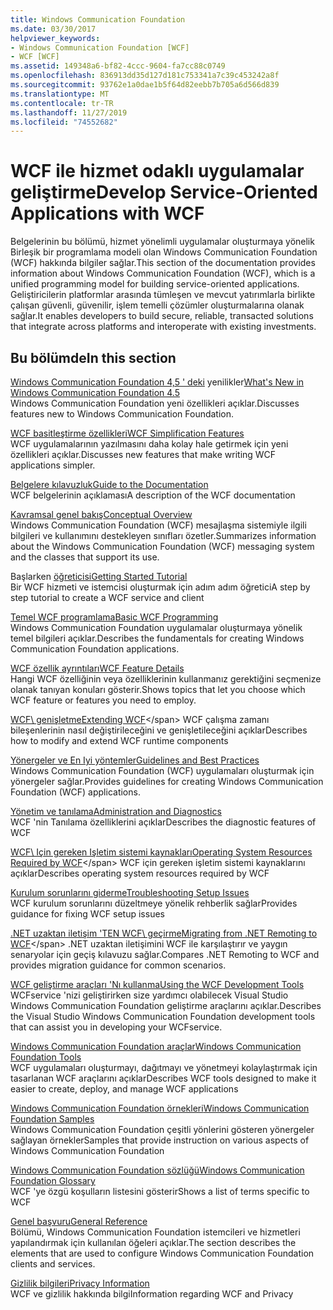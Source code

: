 ```yaml
---
title: Windows Communication Foundation
ms.date: 03/30/2017
helpviewer_keywords:
- Windows Communication Foundation [WCF]
- WCF [WCF]
ms.assetid: 149348a6-bf82-4ccc-9604-fa7cc88c0749
ms.openlocfilehash: 836913dd35d127d181c753341a7c39c453242a8f
ms.sourcegitcommit: 93762e1a0dae1b5f64d82eebb7b705a6d566d839
ms.translationtype: MT
ms.contentlocale: tr-TR
ms.lasthandoff: 11/27/2019
ms.locfileid: "74552682"
---
```

# <a name="develop-service-oriented-applications-with-wcf"></a><span data-ttu-id="2bd24-102">WCF ile hizmet odaklı uygulamalar geliştirme</span><span class="sxs-lookup"><span data-stu-id="2bd24-102">Develop Service-Oriented Applications with WCF</span></span>

<span data-ttu-id="2bd24-103">Belgelerinin bu bölümü, hizmet yönelimli uygulamalar oluşturmaya yönelik Birleşik bir programlama modeli olan Windows Communication Foundation (WCF) hakkında bilgiler sağlar.</span><span class="sxs-lookup"><span data-stu-id="2bd24-103">This section of the documentation provides information about Windows Communication Foundation (WCF), which is a unified programming model for building service-oriented applications.</span></span> <span data-ttu-id="2bd24-104">Geliştiricilerin platformlar arasında tümleşen ve mevcut yatırımlarla birlikte çalışan güvenli, güvenilir, işlem temelli çözümler oluşturmalarına olanak sağlar.</span><span class="sxs-lookup"><span data-stu-id="2bd24-104">It enables developers to build secure, reliable, transacted solutions that integrate across platforms and interoperate with existing investments.</span></span>

## <a name="in-this-section"></a><span data-ttu-id="2bd24-105">Bu bölümde</span><span class="sxs-lookup"><span data-stu-id="2bd24-105">In this section</span></span>

 <span data-ttu-id="2bd24-106">[Windows Communication Foundation 4,5 ' deki](whats-new.md) yenilikler</span><span class="sxs-lookup"><span data-stu-id="2bd24-106">[What's New in Windows Communication Foundation 4.5](whats-new.md)</span></span>\
 <span data-ttu-id="2bd24-107">Windows Communication Foundation yeni özellikleri açıklar.</span><span class="sxs-lookup"><span data-stu-id="2bd24-107">Discusses features new to Windows Communication Foundation.</span></span>

 <span data-ttu-id="2bd24-108">[WCF basitleştirme özellikleri](wcf-simplification-features.md)</span><span class="sxs-lookup"><span data-stu-id="2bd24-108">[WCF Simplification Features](wcf-simplification-features.md)</span></span>\
 <span data-ttu-id="2bd24-109">WCF uygulamalarının yazılmasını daha kolay hale getirmek için yeni özellikleri açıklar.</span><span class="sxs-lookup"><span data-stu-id="2bd24-109">Discusses new features that make writing WCF applications simpler.</span></span>

 <span data-ttu-id="2bd24-110">[Belgelere kılavuzluk](guide-to-the-documentation.md)</span><span class="sxs-lookup"><span data-stu-id="2bd24-110">[Guide to the Documentation](guide-to-the-documentation.md)</span></span>\
 <span data-ttu-id="2bd24-111">WCF belgelerinin açıklaması</span><span class="sxs-lookup"><span data-stu-id="2bd24-111">A description of the WCF documentation</span></span>

 <span data-ttu-id="2bd24-112">[Kavramsal genel bakış](conceptual-overview.md)</span><span class="sxs-lookup"><span data-stu-id="2bd24-112">[Conceptual Overview](conceptual-overview.md)</span></span>\
 <span data-ttu-id="2bd24-113">Windows Communication Foundation (WCF) mesajlaşma sistemiyle ilgili bilgileri ve kullanımını destekleyen sınıfları özetler.</span><span class="sxs-lookup"><span data-stu-id="2bd24-113">Summarizes information about the Windows Communication Foundation (WCF) messaging system and the classes that support its use.</span></span>

 <span data-ttu-id="2bd24-114">Başlarken [öğreticisi](getting-started-tutorial.md)</span><span class="sxs-lookup"><span data-stu-id="2bd24-114">[Getting Started Tutorial](getting-started-tutorial.md)</span></span>\
 <span data-ttu-id="2bd24-115">Bir WCF hizmeti ve istemcisi oluşturmak için adım adım öğretici</span><span class="sxs-lookup"><span data-stu-id="2bd24-115">A step by step tutorial to create a WCF service and client</span></span>

 <span data-ttu-id="2bd24-116">[Temel WCF programlama](basic-wcf-programming.md)</span><span class="sxs-lookup"><span data-stu-id="2bd24-116">[Basic WCF Programming](basic-wcf-programming.md)</span></span>\
 <span data-ttu-id="2bd24-117">Windows Communication Foundation uygulamalar oluşturmaya yönelik temel bilgileri açıklar.</span><span class="sxs-lookup"><span data-stu-id="2bd24-117">Describes the fundamentals for creating Windows Communication Foundation applications.</span></span>

 <span data-ttu-id="2bd24-118">[WCF özellik ayrıntıları](./feature-details/index.md)</span><span class="sxs-lookup"><span data-stu-id="2bd24-118">[WCF Feature Details](./feature-details/index.md)</span></span>\
 <span data-ttu-id="2bd24-119">Hangi WCF özelliğinin veya özelliklerinin kullanmanız gerektiğini seçmenize olanak tanıyan konuları gösterir.</span><span class="sxs-lookup"><span data-stu-id="2bd24-119">Shows topics that let you choose which WCF feature or features you need to employ.</span></span>

 <span data-ttu-id="2bd24-120">[WCF\ genişletme](./extending/index.md)</span><span class="sxs-lookup"><span data-stu-id="2bd24-120">[Extending WCF](./extending/index.md)\</span></span>
 <span data-ttu-id="2bd24-121">WCF çalışma zamanı bileşenlerinin nasıl değiştirileceğini ve genişletileceğini açıklar</span><span class="sxs-lookup"><span data-stu-id="2bd24-121">Describes how to modify and extend WCF runtime components</span></span>

 <span data-ttu-id="2bd24-122">[Yönergeler ve En Iyi yöntemler](guidelines-and-best-practices.md)</span><span class="sxs-lookup"><span data-stu-id="2bd24-122">[Guidelines and Best Practices](guidelines-and-best-practices.md)</span></span>\
 <span data-ttu-id="2bd24-123">Windows Communication Foundation (WCF) uygulamaları oluşturmak için yönergeler sağlar.</span><span class="sxs-lookup"><span data-stu-id="2bd24-123">Provides guidelines for creating Windows Communication Foundation (WCF) applications.</span></span>

 <span data-ttu-id="2bd24-124">[Yönetim ve tanılama](./diagnostics/index.md)</span><span class="sxs-lookup"><span data-stu-id="2bd24-124">[Administration and Diagnostics](./diagnostics/index.md)</span></span>\
 <span data-ttu-id="2bd24-125">WCF 'nin Tanılama özelliklerini açıklar</span><span class="sxs-lookup"><span data-stu-id="2bd24-125">Describes the diagnostic features of WCF</span></span>

 <span data-ttu-id="2bd24-126">[WCF\ Için gereken Işletim sistemi kaynakları](operating-system-resources-required-by-wcf.md)</span><span class="sxs-lookup"><span data-stu-id="2bd24-126">[Operating System Resources Required by WCF](operating-system-resources-required-by-wcf.md)\</span></span>
 <span data-ttu-id="2bd24-127">WCF için gereken işletim sistemi kaynaklarını açıklar</span><span class="sxs-lookup"><span data-stu-id="2bd24-127">Describes operating system resources required by WCF</span></span>

 <span data-ttu-id="2bd24-128">[Kurulum sorunlarını giderme](troubleshooting-setup-issues.md)</span><span class="sxs-lookup"><span data-stu-id="2bd24-128">[Troubleshooting Setup Issues](troubleshooting-setup-issues.md)</span></span>\
 <span data-ttu-id="2bd24-129">WCF kurulum sorunlarını düzeltmeye yönelik rehberlik sağlar</span><span class="sxs-lookup"><span data-stu-id="2bd24-129">Provides guidance for fixing WCF setup issues</span></span>

 <span data-ttu-id="2bd24-130">[.NET uzaktan iletişim 'TEN WCF\ geçirme](migrating-from-net-remoting-to-wcf.md)</span><span class="sxs-lookup"><span data-stu-id="2bd24-130">[Migrating from .NET Remoting to WCF](migrating-from-net-remoting-to-wcf.md)\</span></span>
 <span data-ttu-id="2bd24-131">.NET uzaktan iletişimini WCF ile karşılaştırır ve yaygın senaryolar için geçiş kılavuzu sağlar.</span><span class="sxs-lookup"><span data-stu-id="2bd24-131">Compares .NET Remoting to WCF and provides migration guidance for common scenarios.</span></span>

 <span data-ttu-id="2bd24-132">[WCF geliştirme araçları 'Nı kullanma](using-the-wcf-development-tools.md)</span><span class="sxs-lookup"><span data-stu-id="2bd24-132">[Using the WCF Development Tools](using-the-wcf-development-tools.md)</span></span>\
 <span data-ttu-id="2bd24-133">WCFservice 'nizi geliştirirken size yardımcı olabilecek Visual Studio Windows Communication Foundation geliştirme araçlarını açıklar.</span><span class="sxs-lookup"><span data-stu-id="2bd24-133">Describes the Visual Studio Windows Communication Foundation development tools that can assist you in developing your WCFservice.</span></span>

 <span data-ttu-id="2bd24-134">[Windows Communication Foundation araçlar](tools.md)</span><span class="sxs-lookup"><span data-stu-id="2bd24-134">[Windows Communication Foundation Tools](tools.md)</span></span>\
 <span data-ttu-id="2bd24-135">WCF uygulamaları oluşturmayı, dağıtmayı ve yönetmeyi kolaylaştırmak için tasarlanan WCF araçlarını açıklar</span><span class="sxs-lookup"><span data-stu-id="2bd24-135">Describes WCF tools designed to make it easier to create, deploy, and manage WCF applications</span></span>

 <span data-ttu-id="2bd24-136">[Windows Communication Foundation örnekleri](./samples/index.md)</span><span class="sxs-lookup"><span data-stu-id="2bd24-136">[Windows Communication Foundation Samples](./samples/index.md)</span></span>\
 <span data-ttu-id="2bd24-137">Windows Communication Foundation çeşitli yönlerini gösteren yönergeler sağlayan örnekler</span><span class="sxs-lookup"><span data-stu-id="2bd24-137">Samples that provide instruction on various aspects of Windows Communication Foundation</span></span>

 <span data-ttu-id="2bd24-138">[Windows Communication Foundation sözlüğü](glossary.md)</span><span class="sxs-lookup"><span data-stu-id="2bd24-138">[Windows Communication Foundation Glossary](glossary.md)</span></span>\
 <span data-ttu-id="2bd24-139">WCF 'ye özgü koşulların listesini gösterir</span><span class="sxs-lookup"><span data-stu-id="2bd24-139">Shows a list of terms specific to WCF</span></span>

 <span data-ttu-id="2bd24-140">[Genel başvuru](general-reference.md)</span><span class="sxs-lookup"><span data-stu-id="2bd24-140">[General Reference](general-reference.md)</span></span>\
 <span data-ttu-id="2bd24-141">Bölümü, Windows Communication Foundation istemcileri ve hizmetleri yapılandırmak için kullanılan öğeleri açıklar.</span><span class="sxs-lookup"><span data-stu-id="2bd24-141">The section describes the elements that are used to configure Windows Communication Foundation clients and services.</span></span>

 <span data-ttu-id="2bd24-142">[Gizlilik bilgileri](privacy-information.md)</span><span class="sxs-lookup"><span data-stu-id="2bd24-142">[Privacy Information](privacy-information.md)</span></span>\
 <span data-ttu-id="2bd24-143">WCF ve gizlilik hakkında bilgi</span><span class="sxs-lookup"><span data-stu-id="2bd24-143">Information regarding WCF and Privacy</span></span>
